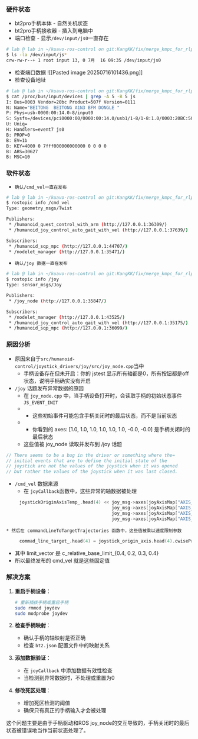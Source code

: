 ### 硬件状态
* bt2pro手柄本体 - 自然关机状态
* bt2pro手柄接收器 - 插入到电脑中
* 端口检查  - 显示`/dev/input/js0`一直存在
```bash
# lab @ lab in ~/kuavo-ros-control on git:KangKK/fix/merge_kmpc_for_rlpd x [10:12:25] 
$ ls -la /dev/input/js*  
crw-rw-r--+ 1 root input 13, 0 7月  16 09:35 /dev/input/js0
```
* 检查端口数据
![[Pasted image 20250716101436.png]]
* 检查设备地址
```bash
# lab @ lab in ~/kuavo-ros-control on git:KangKK/fix/merge_kmpc_for_rlpd x [10:14:12] C:130
$ cat /proc/bus/input/devices | grep -A 5 -B 5 js  
I: Bus=0003 Vendor=20bc Product=507f Version=0111
N: Name="BEITONG  BEITONG A1N3 BFM DONGLE "
P: Phys=usb-0000:00:14.0-8/input0
S: Sysfs=/devices/pci0000:00/0000:00:14.0/usb1/1-8/1-8:1.0/0003:20BC:507F.0003/input/input7
U: Uniq=
H: Handlers=event7 js0 
B: PROP=0
B: EV=1b
B: KEY=4000 0 7fff000000000000 0 0 0 0
B: ABS=30627
B: MSC=10
```
### 软件状态
*  `确认/cmd_vel一直在发布`
```bash
# lab @ lab in ~/kuavo-ros-control on git:KangKK/fix/merge_kmpc_for_rlpd x [10:01:28] 
$ rostopic info /cmd_vel 
Type: geometry_msgs/Twist

Publishers: 
 * /humanoid_quest_control_with_arm (http://127.0.0.1:36309/)
 * /humanoid_joy_control_auto_gait_with_vel (http://127.0.0.1:37639/)

Subscribers: 
 * /humanoid_sqp_mpc (http://127.0.0.1:44707/)
 * /nodelet_manager (http://127.0.0.1:35471/)

```

* `确认/joy 数据一直在发布`
```bash
# lab @ lab in ~/kuavo-ros-control on git:KangKK/fix/merge_kmpc_for_rlpd x [10:01:23] 
$ rostopic info /joy
Type: sensor_msgs/Joy

Publishers: 
 * /joy_node (http://127.0.0.1:35847/)

Subscribers: 
 * /nodelet_manager (http://127.0.0.1:43525/)
 * /humanoid_joy_control_auto_gait_with_vel (http://127.0.0.1:35175/)
 * /humanoid_sqp_mpc (http://127.0.0.1:36099/)

```
### 原因分析
* 原因来自于`src/humanoid-control/joystick_drivers/joy/src/joy_node.cpp`当中
	* 手柄设备存在但未开启：你的 jstest 显示所有轴都是0，所有按钮都是off状态，说明手柄确实没有开启
*  `/joy` 话题发布异常数据的原因
	* 在 `joy_node.cpp` 中，当手柄设备打开时，会读取手柄的初始状态事件`JS_EVENT_INIT`
	* - 这些初始事件可能包含手柄关闭时的最后状态，而不是当前状态
	* - 你看到的 axes: [1.0, 1.0, 1.0, 1.0, 1.0, 1.0, -0.0, -0.0] 是手柄关闭时的最后状态
	- 这些值被 joy_node 读取并发布到 /joy 话题
```c
// There seems to be a bug in the driver or something where the=
// initial events that are to define the initial state of the
// joystick are not the values of the joystick when it was opened
// but rather the values of the joystick when it was last closed.
```
* `/cmd_vel` 数据来源
	* 在 `joyCallback`函数中，这些异常的轴数据被处理
```c
     joystickOriginAxisTemp_.head(4) << joy_msg->axes[joyAxisMap["AXIS_LEFT_STICK_X"]], 
                                        joy_msg->axes[joyAxisMap["AXIS_LEFT_STICK_Y"]], 
                                        joy_msg->axes[joyAxisMap["AXIS_RIGHT_STICK_Z"]], 
                                        joy_msg->axes[joyAxisMap["AXIS_RIGHT_STICK_YAW"]];
```
	* 然后在 commandLineToTargetTrajectories 函数中，这些值被乘以速度限制参数
```c
     commad_line_target_.head(4) = joystick_origin_axis.head(4).cwiseProduct(limit_vector);
```
- 其中 limit_vector 是 c_relative_base_limit_{0.4, 0.2, 0.3, 0.4}
- 所以最终发布的 cmd_vel 就是这些固定值

### 解决方案

1. **重启手柄设备**：
   ```bash
   # 重新插拔手柄或重启手柄
   sudo rmmod joydev
   sudo modprobe joydev
   ```

2. **检查手柄映射**：
   - 确认手柄的轴映射是否正确
   - 检查 `bt2.json` 配置文件中的映射关系

3. **添加数据验证**：
   - 在 `joyCallback` 中添加数据有效性检查
   - 当检测到异常数据时，不处理或重置为0

4. **修改死区处理**：
   - 增加死区检测的阈值
   - 确保只有真正的手柄输入才会被处理

这个问题主要是由于手柄驱动和ROS joy_node的交互导致的，手柄关闭时的最后状态被错误地当作当前状态处理了。